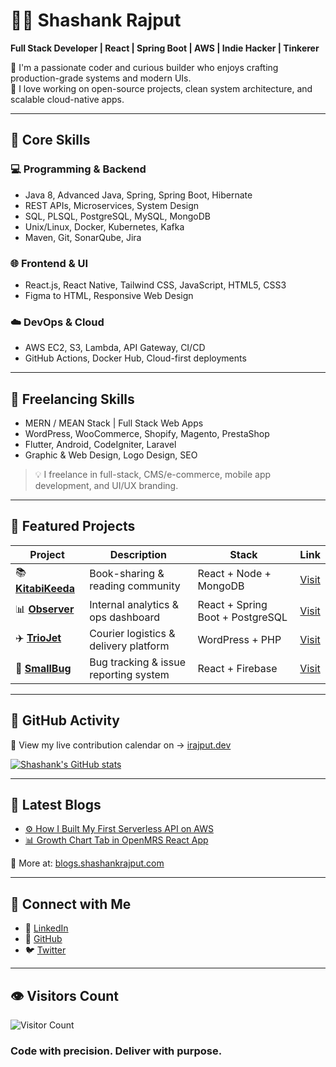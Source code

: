 # 👨‍💻 Shashank Rajput

**Full Stack Developer | React | Spring Boot | AWS | Indie Hacker | Tinkerer**

🚀 I'm a passionate coder and curious builder who enjoys crafting production-grade systems and modern UIs.  
🧠 I love working on open-source projects, clean system architecture, and scalable cloud-native apps.
<!-- 🎓 I hold a **BSc(Hons) in Computer Science** from **BITS Pilani** and am pursuing an **MTech in Artificial Intelligence** from **IISc Bangalore**. -->

---

## 🧠 Core Skills

### 💻 Programming & Backend
- Java 8, Advanced Java, Spring, Spring Boot, Hibernate  
- REST APIs, Microservices, System Design  
- SQL, PLSQL, PostgreSQL, MySQL, MongoDB  
- Unix/Linux, Docker, Kubernetes, Kafka  
- Maven, Git, SonarQube, Jira

### 🌐 Frontend & UI
- React.js, React Native, Tailwind CSS, JavaScript, HTML5, CSS3  
- Figma to HTML, Responsive Web Design

### ☁️ DevOps & Cloud
- AWS EC2, S3, Lambda, API Gateway, CI/CD  
- GitHub Actions, Docker Hub, Cloud-first deployments

---

## 💼 Freelancing Skills

- MERN / MEAN Stack | Full Stack Web Apps  
- WordPress, WooCommerce, Shopify, Magento, PrestaShop  
- Flutter, Android, CodeIgniter, Laravel  
- Graphic & Web Design, Logo Design, SEO

> 💡 I freelance in full-stack, CMS/e-commerce, mobile app development, and UI/UX branding.

---


## 🚀 Featured Projects

| Project | Description | Stack | Link |
|--------|-------------|-------|------|
| 📚 [**KitabiKeeda**](https://kitabikeeda.com) | Book-sharing & reading community | React + Node + MongoDB | [Visit](https://kitabikeeda.com) |
| 📊 [**Observer**](https://observer.globuslogic.com) | Internal analytics & ops dashboard | React + Spring Boot + PostgreSQL | [Visit](https://observer.globuslogic.com) |
| ✈️ [**TrioJet**](https://triojet.in) | Courier logistics & delivery platform | WordPress + PHP | [Visit](https://triojet.in) |
| 🐞 [**SmallBug**](https://smallbug.com) | Bug tracking & issue reporting system | React + Firebase | [Visit](https://smallbug.com) |


---

## 📆 GitHub Activity

📍 View my live contribution calendar on → [irajput.dev](https://irajput.dev)

[![Shashank's GitHub stats](https://github-readme-stats.vercel.app/api?username=shashankongit&show_icons=true&theme=radical)](https://github.com/shashankongit)

---

## 📝 Latest Blogs

- [⚙️ How I Built My First Serverless API on AWS](https://blogs.shashankrajput.com/how-i-built-my-first-serverless-api-with-aws-lambda-and-api-gateway)  
- [📊 Growth Chart Tab in OpenMRS React App](https://blogs.shashankrajput.com/growth-chart-openmrs-react)

📰 More at: [blogs.shashankrajput.com](https://blogs.shashankrajput.com)

---

## 🔗 Connect with Me

<!-- - 🌐 [irajput.dev](https://irajput.dev)  -->
- 💼 [LinkedIn](https://linkedin.com/in/shashank-rajput)  
- 🐙 [GitHub](https://github.com/shashankongit)  
- 🐦 [Twitter](https://twitter.com/shashark1010)

---
## 👁️ Visitors Count
![Visitor Count](https://komarev.com/ghpvc/?username=shashankongit&style=plastic&color=brightgreen)


### **Code with precision. Deliver with purpose.**


